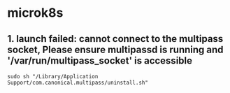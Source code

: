 # microk8s

## 1. launch failed: cannot connect to the multipass socket, Please ensure multipassd is running and '/var/run/multipass_socket' is accessible

`sudo sh "/Library/Application Support/com.canonical.multipass/uninstall.sh"`
